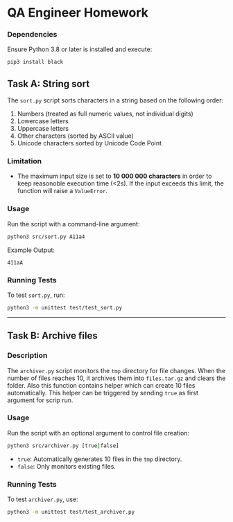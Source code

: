 # QA Engineer Homework

### Dependencies
Ensure Python 3.8 or later is installed and execute:
```sh
pip3 install black
```

## Task A: String sort 
The `sort.py` script sorts characters in a string based on the following order:
1. Numbers (treated as full numeric values, not individual digits)
2. Lowercase letters
3. Uppercase letters
4. Other characters (sorted by ASCII value)
5. Unicode characters sorted by Unicode Code Point

### Limitation
- The maximum input size is set to **10 000 000 characters** in order to keep reasonoble execution time (<2s). If the input exceeds this limit, the function will raise a `ValueError`.

### Usage
Run the script with a command-line argument:
```sh
python3 src/sort.py A11a4
```
Example Output:
```
411aA
```

### Running Tests
To test `sort.py`, run:
```sh
python3 -m unittest test/test_sort.py
```

---

## Task B: Archive files

### Description
The `archiver.py` script monitors the `tmp` directory for file changes. When the number of files reaches 10, it archives them into `files.tar.gz` and clears the folder.
Also this function contains helper which can create 10 files automatically. This helper can be triggered by sending `true` as first argument for scrip run.

### Usage
Run the script with an optional argument to control file creation:
```sh
python3 src/archiver.py [true|false]
```
- `true`: Automatically generates 10 files in the `tmp` directory.
- `false`: Only monitors existing files.

### Running Tests
To test `archiver.py`, use:
```sh
python3 -m unittest test/test_archiver.py
```